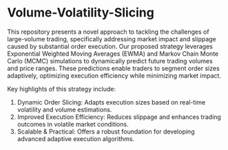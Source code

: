 # Volume-Volatility-Slicing

This repository presents a novel approach to tackling the challenges of large-volume trading, specifically addressing market impact and slippage caused by substantial order execution. Our proposed strategy leverages Exponential Weighted Moving Averages (EWMA) and Markov Chain Monte Carlo (MCMC) simulations to dynamically predict future trading volumes and price ranges. These predictions enable traders to segment order sizes adaptively, optimizing execution efficiency while minimizing market impact.

Key highlights of this strategy include:
<br>
1. Dynamic Order Slicing: Adapts execution sizes based on real-time volatility and volume estimations. <br>
2. Improved Execution Efficiency: Reduces slippage and enhances trading outcomes in volatile market conditions. <br>
3. Scalable & Practical: Offers a robust foundation for developing advanced adaptive execution algorithms.
